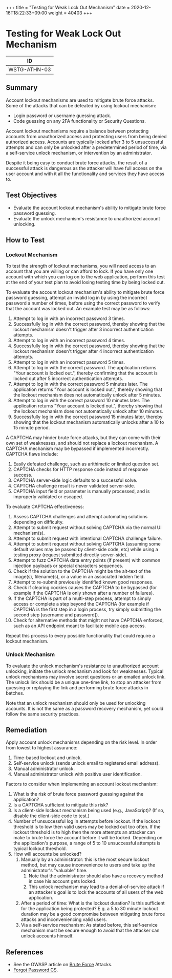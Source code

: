 +++
title = "Testing for Weak Lock Out Mechanism"
date =  2020-12-16T18:22:33+09:00
weight = 40403
+++

# Testing for Weak Lock Out Mechanism

|ID          |
|------------|
|WSTG-ATHN-03|

## Summary

Account lockout mechanisms are used to mitigate brute force attacks. Some of the attacks that can be defeated by using lockout mechanism:

- Login password or username guessing attack.
- Code guessing on any 2FA functionality or Security Questions.

Account lockout mechanisms require a balance between protecting accounts from unauthorized access and protecting users from being denied authorized access. Accounts are typically locked after 3 to 5 unsuccessful attempts and can only be unlocked after a predetermined period of time, via a self-service unlock mechanism, or intervention by an administrator.

Despite it being easy to conduct brute force attacks, the result of a successful attack is dangerous as the attacker will have full access on the user account and with it all the functionality and services they have access to.

## Test Objectives

- Evaluate the account lockout mechanism's ability to mitigate brute force password guessing.
- Evaluate the unlock mechanism's resistance to unauthorized account unlocking.

## How to Test

### Lockout Mechanism

To test the strength of lockout mechanisms, you will need access to an account that you are willing or can afford to lock. If you have only one account with which you can log on to the web application, perform this test at the end of your test plan to avoid losing testing time by being locked out.

To evaluate the account lockout mechanism's ability to mitigate brute force password guessing, attempt an invalid log in by using the incorrect password a number of times, before using the correct password to verify that the account was locked out. An example test may be as follows:

1. Attempt to log in with an incorrect password 3 times.
2. Successfully log in with the correct password, thereby showing that the lockout mechanism doesn't trigger after 3 incorrect authentication attempts.
3. Attempt to log in with an incorrect password 4 times.
4. Successfully log in with the correct password, thereby showing that the lockout mechanism doesn't trigger after 4 incorrect authentication attempts.
5. Attempt to log in with an incorrect password 5 times.
6. Attempt to log in with the correct password. The application returns "Your account is locked out.", thereby confirming that the account is locked out after 5 incorrect authentication attempts.
7. Attempt to log in with the correct password 5 minutes later. The application returns "Your account is locked out.", thereby showing that the lockout mechanism does not automatically unlock after 5 minutes.
8. Attempt to log in with the correct password 10 minutes later. The application returns "Your account is locked out.", thereby showing that the lockout mechanism does not automatically unlock after 10 minutes.
9. Successfully log in with the correct password 15 minutes later, thereby showing that the lockout mechanism automatically unlocks after a 10 to 15 minute period.

A CAPTCHA may hinder brute force attacks, but they can come with their own set of weaknesses, and should not replace a lockout mechanism. A CAPTCHA mechanism may be bypassed if implemented incorrectly. CAPTCHA flaws include:

1. Easily defeated challenge, such as arithimetic or limited question set.
2. CAPTCHA checks for HTTP response code instead of response success.
3. CAPTCHA server-side logic defaults to a successful solve.
4. CAPTCHA challenge result is never validated server-side.
5. CAPTCHA input field or parameter is manually processed, and is improperly validated or escaped.

To evaluate CAPTCHA effectiveness:

1. Assess CAPTCHA challenges and attempt automating solutions depending on difficulty.
2. Attempt to submit request without solving CAPTCHA via the normal UI mechanism(s).
3. Attempt to submit request with intentional CAPTCHA challenge failure.
4. Attempt to submit request without solving CAPTCHA (assuming some default values may be passed by client-side code, etc) while using a testing proxy (request submitted directly server-side).
5. Attempt to fuzz CAPTCHA data entry points (if present) with common injection payloads or special characters sequences.
6. Check if the solution to the CAPTCHA might be the alt-text of the image(s), filename(s), or a value in an associated hidden field.
7. Attempt to re-submit previously identified known good responses.
8. Check if clearing cookies causes the CAPTCHA to be bypassed (for example if the CAPTCHA is only shown after a number of failures).
9. If the CAPTCHA is part of a multi-step process, attempt to simply access or complete a step beyond the CAPTCHA (for example if CAPTCHA is the first step in a login process, try simply submitting the second step [username and password]).
10. Check for alternative methods that might not have CAPTCHA enforced, such as an API endpoint meant to facilitate mobile app access.

Repeat this process to every possible functionality that could require a lockout mechanism.

### Unlock Mechanism

To evaluate the unlock mechanism's resistance to unauthorized account unlocking, initiate the unlock mechanism and look for weaknesses. Typical unlock mechanisms may involve secret questions or an emailed unlock link. The unlock link should be a unique one-time link, to stop an attacker from guessing or replaying the link and performing brute force attacks in batches.

Note that an unlock mechanism should only be used for unlocking accounts. It is not the same as a password recovery mechanism, yet could follow the same security practices.

## Remediation

Apply account unlock mechanisms depending on the risk level. In order from lowest to highest assurance:

1. Time-based lockout and unlock.
2. Self-service unlock (sends unlock email to registered email address).
3. Manual administrator unlock.
4. Manual administrator unlock with positive user identification.

Factors to consider when implementing an account lockout mechanism:

1. What is the risk of brute force password guessing against the application?
2. Is a CAPTCHA sufficient to mitigate this risk?
3. Is a client-side lockout mechanism being used (e.g., JavaScript)? (If so, disable the client-side code to test.)
4. Number of unsuccessful log in attempts before lockout. If the lockout threshold is to low then valid users may be locked out too often. If the lockout threshold is to high then the more attempts an attacker can make to brute force the account before it will be locked. Depending on the application's purpose, a range of 5 to 10 unsuccessful attempts is typical lockout threshold.
5. How will accounts be unlocked?
    1. Manually by an administrator: this is the most secure lockout method, but may cause inconvenience to users and take up the administrator's "valuable" time.
        1. Note that the administrator should also have a recovery method in case his account gets locked.
        2. This unlock mechanism may lead to a denial-of-service attack if an attacker's goal is to lock the accounts of all users of the web application.
    2. After a period of time: What is the lockout duration? Is this sufficient for the application being protected? E.g. a 5 to 30 minute lockout duration may be a good compromise between mitigating brute force attacks and inconveniencing valid users.
    3. Via a self-service mechanism: As stated before, this self-service mechanism must be secure enough to avoid that the attacker can unlock accounts himself.

## References

- See the OWASP article on [Brute Force](https://owasp.org/www-community/attacks/Brute_force_attack) Attacks.
- [Forgot Password CS](https://cheatsheetseries.owasp.org/cheatsheets/Forgot_Password_Cheat_Sheet.html).

